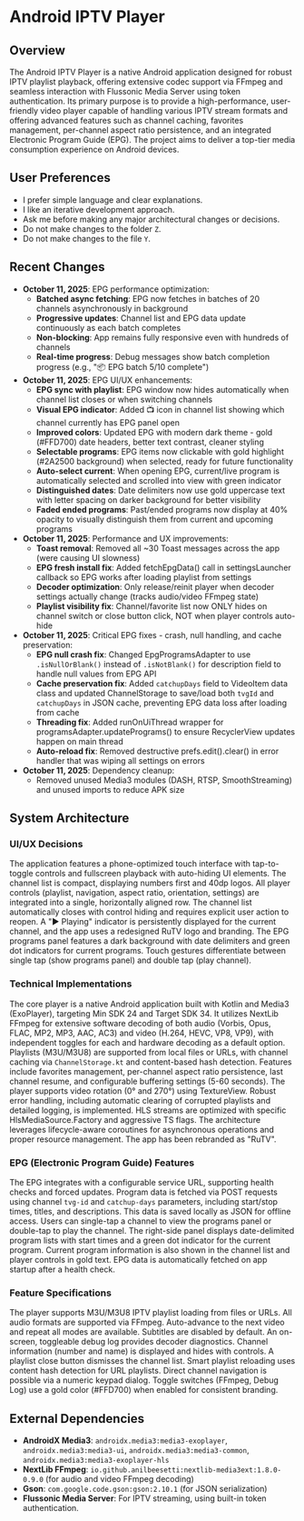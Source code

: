 # Android IPTV Player

## Overview
The Android IPTV Player is a native Android application designed for robust IPTV playlist playback, offering extensive codec support via FFmpeg and seamless interaction with Flussonic Media Server using token authentication. Its primary purpose is to provide a high-performance, user-friendly video player capable of handling various IPTV stream formats and offering advanced features such as channel caching, favorites management, per-channel aspect ratio persistence, and an integrated Electronic Program Guide (EPG). The project aims to deliver a top-tier media consumption experience on Android devices.

## User Preferences
- I prefer simple language and clear explanations.
- I like an iterative development approach.
- Ask me before making any major architectural changes or decisions.
- Do not make changes to the folder `Z`.
- Do not make changes to the file `Y`.

## Recent Changes
- **October 11, 2025**: EPG performance optimization:
  - **Batched async fetching**: EPG now fetches in batches of 20 channels asynchronously in background
  - **Progressive updates**: Channel list and EPG data update continuously as each batch completes
  - **Non-blocking**: App remains fully responsive even with hundreds of channels
  - **Real-time progress**: Debug messages show batch completion progress (e.g., "📦 EPG batch 5/10 complete")
- **October 11, 2025**: EPG UI/UX enhancements:
  - **EPG sync with playlist**: EPG window now hides automatically when channel list closes or when switching channels
  - **Visual EPG indicator**: Added 📺 icon in channel list showing which channel currently has EPG panel open
  - **Improved colors**: Updated EPG with modern dark theme - gold (#FFD700) date headers, better text contrast, cleaner styling
  - **Selectable programs**: EPG items now clickable with gold highlight (#2A2500 background) when selected, ready for future functionality
  - **Auto-select current**: When opening EPG, current/live program is automatically selected and scrolled into view with green indicator
  - **Distinguished dates**: Date delimiters now use gold uppercase text with letter spacing on darker background for better visibility
  - **Faded ended programs**: Past/ended programs now display at 40% opacity to visually distinguish them from current and upcoming programs
- **October 11, 2025**: Performance and UX improvements:
  - **Toast removal**: Removed all ~30 Toast messages across the app (were causing UI slowness)
  - **EPG fresh install fix**: Added fetchEpgData() call in settingsLauncher callback so EPG works after loading playlist from settings
  - **Decoder optimization**: Only release/reinit player when decoder settings actually change (tracks audio/video FFmpeg state)
  - **Playlist visibility fix**: Channel/favorite list now ONLY hides on channel switch or close button click, NOT when player controls auto-hide
- **October 11, 2025**: Critical EPG fixes - crash, null handling, and cache preservation:
  - **EPG null crash fix**: Changed EpgProgramsAdapter to use `.isNullOrBlank()` instead of `.isNotBlank()` for description field to handle null values from EPG API
  - **Cache preservation fix**: Added `catchupDays` field to VideoItem data class and updated ChannelStorage to save/load both `tvgId` and `catchupDays` in JSON cache, preventing EPG data loss after loading from cache
  - **Threading fix**: Added runOnUiThread wrapper for programsAdapter.updatePrograms() to ensure RecyclerView updates happen on main thread
  - **Auto-reload fix**: Removed destructive prefs.edit().clear() in error handler that was wiping all settings on errors
- **October 11, 2025**: Dependency cleanup:
  - Removed unused Media3 modules (DASH, RTSP, SmoothStreaming) and unused imports to reduce APK size

## System Architecture

### UI/UX Decisions
The application features a phone-optimized touch interface with tap-to-toggle controls and fullscreen playback with auto-hiding UI elements. The channel list is compact, displaying numbers first and 40dp logos. All player controls (playlist, navigation, aspect ratio, orientation, settings) are integrated into a single, horizontally aligned row. The channel list automatically closes with control hiding and requires explicit user action to reopen. A "▶ Playing" indicator is persistently displayed for the current channel, and the app uses a redesigned RuTV logo and branding. The EPG programs panel features a dark background with date delimiters and green dot indicators for current programs. Touch gestures differentiate between single tap (show programs panel) and double tap (play channel).

### Technical Implementations
The core player is a native Android application built with Kotlin and Media3 (ExoPlayer), targeting Min SDK 24 and Target SDK 34. It utilizes NextLib FFmpeg for extensive software decoding of both audio (Vorbis, Opus, FLAC, MP2, MP3, AAC, AC3) and video (H.264, HEVC, VP8, VP9), with independent toggles for each and hardware decoding as a default option. Playlists (M3U/M3U8) are supported from local files or URLs, with channel caching via `ChannelStorage.kt` and content-based hash detection. Features include favorites management, per-channel aspect ratio persistence, last channel resume, and configurable buffering settings (5-60 seconds). The player supports video rotation (0° and 270°) using TextureView. Robust error handling, including automatic clearing of corrupted playlists and detailed logging, is implemented. HLS streams are optimized with specific HlsMediaSource.Factory and aggressive TS flags. The architecture leverages lifecycle-aware coroutines for asynchronous operations and proper resource management. The app has been rebranded as "RuTV".

### EPG (Electronic Program Guide) Features
The EPG integrates with a configurable service URL, supporting health checks and forced updates. Program data is fetched via POST requests using channel `tvg-id` and `catchup-days` parameters, including start/stop times, titles, and descriptions. This data is saved locally as JSON for offline access. Users can single-tap a channel to view the programs panel or double-tap to play the channel. The right-side panel displays date-delimited program lists with start times and a green dot indicator for the current program. Current program information is also shown in the channel list and player controls in gold text. EPG data is automatically fetched on app startup after a health check.

### Feature Specifications
The player supports M3U/M3U8 IPTV playlist loading from files or URLs. All audio formats are supported via FFmpeg. Auto-advance to the next video and repeat all modes are available. Subtitles are disabled by default. An on-screen, toggleable debug log provides decoder diagnostics. Channel information (number and name) is displayed and hides with controls. A playlist close button dismisses the channel list. Smart playlist reloading uses content hash detection for URL playlists. Direct channel navigation is possible via a numeric keypad dialog. Toggle switches (FFmpeg, Debug Log) use a gold color (#FFD700) when enabled for consistent branding.

## External Dependencies
- **AndroidX Media3**: `androidx.media3:media3-exoplayer`, `androidx.media3:media3-ui`, `androidx.media3:media3-common`, `androidx.media3:media3-exoplayer-hls`
- **NextLib FFmpeg**: `io.github.anilbeesetti:nextlib-media3ext:1.8.0-0.9.0` (for audio and video FFmpeg decoding)
- **Gson**: `com.google.code.gson:gson:2.10.1` (for JSON serialization)
- **Flussonic Media Server**: For IPTV streaming, using built-in token authentication.